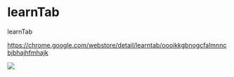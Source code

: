 # learnTab
learnTab 

https://chrome.google.com/webstore/detail/learntab/oooikkgbnogcfalmnncbjbhajhfmhajk

<img src="https://lh3.googleusercontent.com/57rlUpRXS5Xxvw7wVClj3w7VZHyp_epaeRNfAQdFK9661_kd9_xCkkpSHLFJ-bsbQIMaf8GvNg=s640-h400-e365-rw"/>
